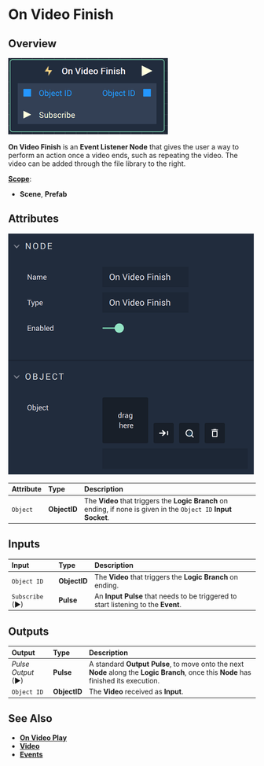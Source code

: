 # On Video Finish

## Overview

![The On Video Finish Node.](../../../.gitbook/assets/onvideofinishnode.png)

**On Video Finish** is an **Event Listener Node** that gives the user a way to perform an action once a video ends, such as repeating the video. The video can be added through the file library to the right.

[**Scope**](../overview.md#scopes):
*  **Scene**, **Prefab**

## Attributes

![The On Video Finish Node Attributes.](../../../.gitbook/assets/onvideofinishattributes.png)

| Attribute | Type | Description |
| :--- | :--- | :--- |
| `Object` | **ObjectID** | The **Video** that triggers the **Logic Branch** on ending, if none is given in the `Object ID` **Input Socket**.|

## Inputs

| Input | Type | Description|
|:---|:---|:---|
|`Object ID`| **ObjectID**| The **Video** that triggers the **Logic Branch** on ending.|
| `Subscribe` (►)|**Pulse** | An **Input Pulse** that needs to be triggered to start listening to the **Event**. |

## Outputs

| Output | Type | Description |
| :--- | :--- | :--- |
| _Pulse Output_ \(►\) | **Pulse** | A standard **Output Pulse**, to move onto the next **Node** along the **Logic Branch**, once this **Node** has finished its execution. |
|`Object ID`| **ObjectID** | The **Video** received as **Input**. |

## See Also

* [**On Video Play**](onvideoplay.md)
* [**Video**](./)
* [**Events**](../)

